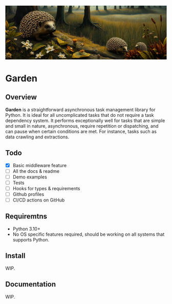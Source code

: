 ![garden](assets/banner.min.jpg)

Garden
====

## Overview

**Garden** is a straightforward asynchronous task management library for Python. It is ideal for all uncomplicated tasks that do not require a task dependency system. It performs exceptionally well for tasks that are simple and small in nature, asynchronous, require repetition or dispatching, and can pause when certain conditions are met. For instance, tasks such as data crawling and extractions.

## Todo

- [x] Basic middleware feature
- [ ] All the docs & readme
- [ ] Demo examples
- [ ] Tests
- [ ] Hooks for types & requirements
- [ ] Github profiles
- [ ] CI/CD actions on GitHub

## Requiremtns
  * Python 3.10+
  * No OS specific features required, should be working on all systems that supports Python.

## Install

WIP.

## Documentation

WIP.
